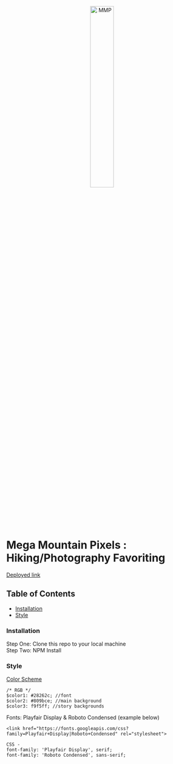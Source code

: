 <p align="center">
<a href="http://megamountainpixels.surge.sh/"><img src="img/images/mmp-logo.png" target="_blank" title="MMP" alt="MMP" width="35%"></a>
</p>

# Mega Mountain Pixels : Hiking/Photography Favoriting

[Deployed link](http://megamountainpixels.surge.sh/)

## Table of Contents

- [Installation](#installation)
- [Style](#style)

### Installation

Step One: Clone this repo to your local machine  
Step Two: NPM Install

### Style

[Color Scheme](https://coolors.co/28262c-809bce-f9f5ff-9fbbcc-7a9cc6)
```
/* RGB */
$color1: #28262c; //font
$color2: #809bce; //main background
$color3: f9f5ff; //story backgrounds
```

Fonts: Playfair Display & Roboto Condensed (example below)
```
<link href="https://fonts.googleapis.com/css?family=Playfair+Display|Roboto+Condensed" rel="stylesheet">

CSS -
font-family: 'Playfair Display', serif;
font-family: 'Roboto Condensed', sans-serif;
```
